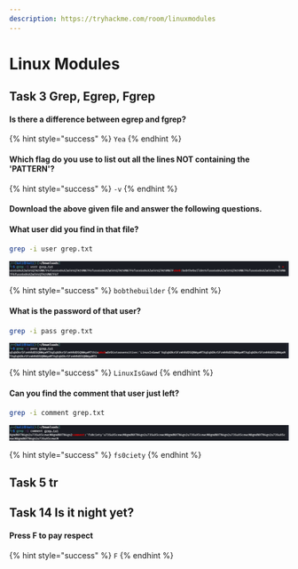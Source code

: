 ```yaml
---
description: https://tryhackme.com/room/linuxmodules
---
```


# Linux Modules

## Task 3 Grep, Egrep, Fgrep

#### Is there a difference between egrep and fgrep?

{% hint style="success" %}
`Yea`
{% endhint %}

#### Which flag do you use to list out all the lines NOT containing the 'PATTERN'?

{% hint style="success" %}
`-v`
{% endhint %}

#### Download the above given file and answer the following questions.

#### What user did you find in that file?

```bash
grep -i user grep.txt
```

![](<../../.gitbook/assets/Screenshot from 2022-03-10 07-27-37.png>)

{% hint style="success" %}
`bobthebuilder`
{% endhint %}

#### What is the password of that user?

```bash
grep -i pass grep.txt
```

![](<../../.gitbook/assets/Screenshot from 2022-03-10 07-28-23.png>)

{% hint style="success" %}
`LinuxIsGawd`
{% endhint %}

#### Can you find the comment that user just left?

```bash
grep -i comment grep.txt
```

![](<../../.gitbook/assets/Screenshot from 2022-03-10 07-30-00.png>)

{% hint style="success" %}
`fs0ciety`
{% endhint %}

## Task 5 tr

## Task 14 Is it night yet?

#### Press F to pay respect

{% hint style="success" %}
`F`
{% endhint %}
